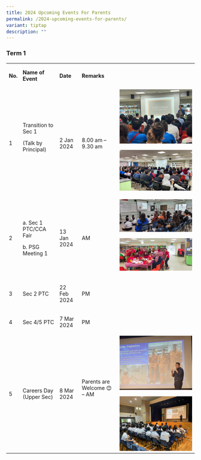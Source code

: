 ```yaml
---
title: 2024 Upcoming Events For Parents
permalink: /2024-upcoming-events-for-parents/
variant: tiptap
description: ""
---
```

<h3>Term 1</h3>
<table>
<tbody>
<tr>
<td rowspan="1" colspan="1">
<p><strong>No.</strong>
</p>
</td>
<td rowspan="1" colspan="1">
<p><strong>Name of Event</strong>
</p>
</td>
<td rowspan="1" colspan="1">
<p><strong>Date</strong>
</p>
</td>
<td rowspan="1" colspan="1">
<p><strong>Remarks</strong>
</p>
</td>
<td rowspan="1" colspan="1">
<p></p>
</td>
</tr>
<tr>
<td rowspan="1" colspan="1">
<p>1</p>
</td>
<td rowspan="1" colspan="1">
<p>Transition to Sec 1</p>
<p>(Talk by Principal)</p>
<p>&nbsp;</p>
<p></p>
</td>
<td rowspan="1" colspan="1">
<p>2 Jan 2024</p>
</td>
<td rowspan="1" colspan="1">
<p>8.00 am – 9.30 am</p>
</td>
<td rowspan="1" colspan="1">
<div class="isomer-image-wrapper">
<img style="width: 100%" height="auto" width="100%" alt="" src="/images/WhatsApp_Image_2024_01_02_at_8_52_03_AM.jpeg">
</div>
<p></p>
<div class="isomer-image-wrapper">
<img style="width: 100%" height="auto" width="100%" alt="" src="/images/WhatsApp_Image_2024_01_02_at_8_53_13_AM.jpeg">
</div>
<p></p>
<p></p>
</td>
</tr>
<tr>
<td rowspan="1" colspan="1">
<p>2</p>
</td>
<td rowspan="1" colspan="1">
<p>a. Sec 1 PTC/CCA Fair</p>
<p>b. PSG Meeting 1</p>
</td>
<td rowspan="1" colspan="1">
<p>13 Jan 2024</p>
</td>
<td rowspan="1" colspan="1">
<p>AM</p>
</td>
<td rowspan="1" colspan="1">
<div class="isomer-image-wrapper">
<img style="width: 100%" height="auto" width="100%" alt="" src="/images/Sec_1_PTC.jpg">
</div>
<p></p>
<p></p>
<p></p>
<div class="isomer-image-wrapper">
<img style="width: 100%" height="auto" width="100%" alt="" src="/images/PSG_at_school_event.jpg">
</div>
<p></p>
</td>
</tr>
<tr>
<td rowspan="1" colspan="1">
<p>3</p>
</td>
<td rowspan="1" colspan="1">
<p>Sec 2 PTC</p>
</td>
<td rowspan="1" colspan="1">
<p>22 Feb 2024</p>
</td>
<td rowspan="1" colspan="1">
<p>PM</p>
</td>
<td rowspan="1" colspan="1">
<p></p>
</td>
</tr>
<tr>
<td rowspan="1" colspan="1">
<p>4</p>
</td>
<td rowspan="1" colspan="1">
<p>Sec 4/5 PTC</p>
</td>
<td rowspan="1" colspan="1">
<p>7 Mar 2024</p>
</td>
<td rowspan="1" colspan="1">
<p>PM</p>
</td>
<td rowspan="1" colspan="1">
<p></p>
</td>
</tr>
<tr>
<td rowspan="1" colspan="1">
<p>5</p>
</td>
<td rowspan="1" colspan="1">
<p>Careers Day (Upper Sec)</p>
<p></p>
</td>
<td rowspan="1" colspan="1">
<p>8 Mar 2024</p>
</td>
<td rowspan="1" colspan="1">
<p>Parents are Welcome 😊 – AM</p>
<p>&nbsp;</p>
</td>
<td rowspan="1" colspan="1">
<div class="isomer-image-wrapper">
<img style="width: 100%" height="auto" width="100%" alt="" src="/images/Career_Talk_1.jpg">
</div>
<p></p>
<p></p>
<p></p>
<div class="isomer-image-wrapper">
<img style="width: 100%" height="auto" width="100%" alt="" src="/images/Career_Talk_2.jpg">
</div>
</td>
</tr>
</tbody>
</table>
<p></p>
<p></p>
<p></p>